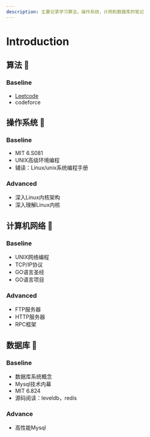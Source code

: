 ```yaml
---
description: 主要记录学习算法，操作系统，计网和数据库的笔记
---
```


# Introduction

## 算法  👾

### Baseline

* [Leetcode](alogrithm/leetcode/)
* codeforce

## 操作系统  🎃

### Baseline

* MIT 6.S081
* UNIX高级环境编程
* 辅读：Linux/unix系统编程手册

### Advanced

* 深入Linux内核架构
* 深入理解Linux内核

## 计算机网络  🤖

### Baseline

* UNIX网络编程
* TCP/IP协议
* GO语言圣经
* GO语言项目

### Advanced

* FTP服务器
* HTTP服务器
* RPC框架

## 数据库  🐳

### Baseline

* 数据库系统概念
* Mysql技术内幕
* MIT 6.824
* 源码阅读：leveldb，redis

### Advance

* 高性能Mysql

